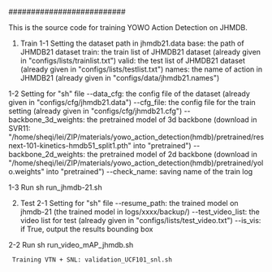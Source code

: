##########################

This is the source code for training YOWO Action Detection on JHMDB.

1. Train
  1-1 Setting the dataset path in jhmdb21.data
      base: the path of JHMDB21 dataset
      train: the train list of JHMDB21 dataset (already given in "configs/lists/trainlist.txt")
      valid: the test list of JHMDB21 dataset (already given in "configs/lists/testlist.txt")
      names: the name of action in JHMDB21 (already given in "configs/data/jhmdb21.names")

  1-2 Setting for "sh" file
     --data_cfg: the config file of the dataset (already given in "configs/cfg/jhmdb21.data")
     --cfg_file: the config file for the train setting (already given in "configs/cfg/jhmdb21.cfg")
     --backbone_3d_weights: the pretrained model of 3d backbone (download in SVR11: "/home/sheqi/lei/ZIP/materials/yowo_action_detection(hmdb)/pretrained/resnext-101-kinetics-hmdb51_split1.pth"  into "pretrained")
     --backbone_2d_weights: the pretrained model of 2d backbone (download in "/home/sheqi/lei/ZIP/materials/yowo_action_detection(hmdb)/pretrained/yolo.weights" into "pretrained")
     --check_name: saving name of the train log

  1-3 Run 
     sh run_jhmdb-21.sh
    
2. Test
  2-1 Setting for "sh" file
     --resume_path: the trained model on jhmdb-21 (the trained model in logs/xxxx/backup/) 
     --test_video_list: the video list for test (already given in "configs/lists/test_video.txt")
     --is_vis: if True, output the results bounding box


  2-2 Run 
     sh run_video_mAP_jhmdb.sh

     Training VTN + SNL: validation_UCF101_snl.sh
